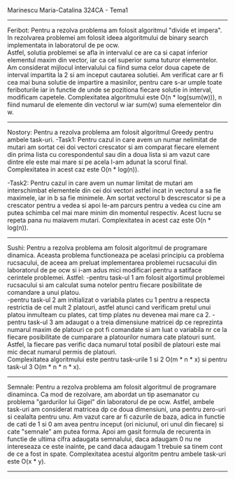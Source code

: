 Marinescu Maria-Catalina 324CA - Tema1

--------------------------------------------------------------------------------

Feribot: 
  Pentru a rezolva problema am folosit algoritmul "divide et impera".
  In rezolvarea problemei am folosit ideea algoritmului de binary search
implementata in laboratorul de pe ocw.  
  Astfel, solutia problemei se afla in intervalul ce are ca si capat inferior 
elementul maxim din vector, iar ca cel superior suma tuturor elementelor.
Am considerat mijlocul intervalului ca fiind suma celor doua capete de interval 
impartita la 2 si am inceput cautarea solutiei. Am verificat care ar fi cea 
mai buna solutie de impartire a masinilor, pentru care s-ar umple toate
feriboturile iar in functie de unde se pozitiona fiecare solutie in interval,
modificam capetele. 
  Complexitatea algoritmului este O(n * log(sum(w))), n fiind numarul de
elemente din vectorul w iar sum(w) suma elementelor din w.   
  
--------------------------------------------------------------------------------

Nostory:
Pentru a rezolva problema am folosit algoritmul Greedy pentru ambele task-uri.
-Task1:
  Pentru cazul in care avem un numar nelimitat de mutari am sortat cei doi 
vectori crescator si am comparat fiecare element din prima lista cu 
corespondentul sau din a doua lista si am vazut care dintre ele este mai mare si
pe acela l-am adunat la scorul final.
  Complexitatea in acest caz este O(n * log(n)).  

-Task2:
  Pentru cazul in care avem un numar limitat de mutari am interschimbat 
elementele din cei doi vectori astfel incat in vectorul a sa fie maximele, iar
in b sa fie minimele. Am sortat vectorul b descrescator si pe a crescator pentru
a vedea si apoi le-am parcurs pentru a vedea cu cine am putea schimba cel mai 
mare minim din momentul respectiv. Acest lucru se repeta pana nu maiavem mutari.
  Complexitatea in acest caz este O(n * log(n)).
   
--------------------------------------------------------------------------------

Sushi:
  Pentru a rezolva problema am folosit algoritmul de programare dinamica.
Aceasta problema functioneaza pe acelasi principiu ca problema rucsacului, de 
aceea am preluat implementarea problemei rucsacului din laboratorul de pe ocw si
i-am adus mici modificari pentru a satiface cerintele problemei. Astfel:
  -pentru task-ul 1 am folosit algortimul problemei rucsacului si am calculat
suma notelor pentru fiecare posibilitate de comandare a unui platou.  
  -pentru task-ul 2 am initializat o variabila plates cu 1 pentru a respecta 
restrictia de cel mult 2 platouri, astfel atunci cand verificam pretul unui
platou inmulteam cu plates, cat timp plates nu devenea mai mare ca 2.
  -pentru task-ul 3 am adaugat o a treia dimensiune matricei dp ce reprezinta
numarul maxim de platouri ce pot fi comandate si am luat o variabila nr ce la
fiecare posibilitate de cumparare a platourilor numara cate platouri sunt. 
Astfel, la fiecare pas verific daca numarul total posibil de platouri este mai 
mic decat numarul permis de platouri.  
  Complexitatea algoritmului este pentru task-urile 1 si 2 O(m * n * x) si 
pentru task-ul 3 O(m * n * n * x). 
 
--------------------------------------------------------------------------------

Semnale:
  Pentru a rezolva problema am folosit algoritmul de programare dinaminca.
  Ca mod de rezolvare, am abordat un tip asemanator cu problema 
"gardurilor lui Gigel" din laboratorul de pe ocw. Astfel, ambele task-uri am
considerat matricea dp ce doua dimensiuni, una pentru zero-uri si cealalta 
pentru unu. Am vazut care ar fi cazurile de baza, adica in functie de cati de 1 
si 0 am avea pentru inceput (ori niciunul, ori unul din fiecare) si cate 
"semnale" am putea forma. Apoi am gasit formula de recurenta in functie de
ultima cifra adaugata semnalului, daca adaugam 0 nu ne intereseaza ce este
inainte, pe cand daca adaugam 1 trebuie sa tinem cont de ce a fost in spate.
  Complexitatea acestui algoritm pentru ambele task-uri este O(x * y).
  
--------------------------------------------------------------------------------
